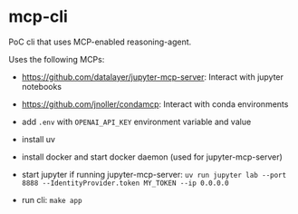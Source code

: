 # mcp-cli

PoC cli that uses MCP-enabled reasoning-agent.

Uses the following MCPs:

- https://github.com/datalayer/jupyter-mcp-server: Interact with jupyter notebooks
- https://github.com/jnoller/condamcp: Interact with conda environments

- add `.env` with `OPENAI_API_KEY` environment variable and value
- install uv
- install docker and start docker daemon (used for jupyter-mcp-server)
- start jupyter if running jupyter-mcp-server: `uv run jupyter lab --port 8888 --IdentityProvider.token MY_TOKEN --ip 0.0.0.0`
- run cli: `make app`
